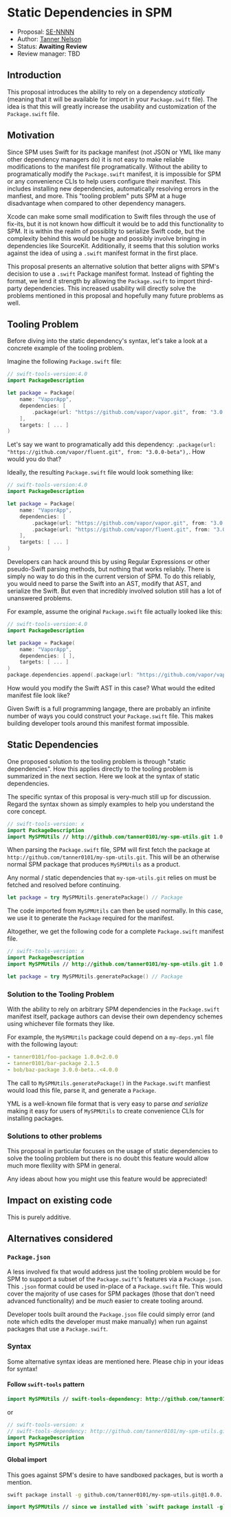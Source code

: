 # Static Dependencies in SPM

* Proposal: [SE-NNNN](NNNN-spm-static-deps.md)
* Author: [Tanner Nelson](https://github.com/tanner0101)
* Status: **Awaiting Review**
* Review manager: TBD

## Introduction

This proposal introduces the ability to rely on a dependency _statically_ (meaning that it will be available for import in your `Package.swift` file).
The idea is that this will greatly increase the usability and customization of the `Package.swift` file.

## Motivation

Since SPM uses Swift for its package manifest (not JSON or YML like many other dependency managers do) it is not easy to make reliable modifications to the manifest file programatically.
Without the ability to programatically modify the `Package.swift` manifest, it is impossible for SPM or any convenience CLIs to help users configure their manifest.
This includes installing new dependencies, automatically resolving errors in the manfiest, and more. This "tooling problem" puts SPM at a huge disadvantage when compared 
to other dependency managers.

Xcode can make some small modification to Swift files through the use of fix-its, but it is not known how difficult it would be to add this functionality to SPM.
It is within the realm of possiblity to serialize Swift code, but the complexity behind this would be huge and possibly involve bringing in dependencies like SourceKit.
Additionally, it seems that this solution works against the idea of using a `.swift` manifest format in the first place. 

This proposal presents an alternative solution that better aligns with SPM's decision to use a `.swift` Package manifest format. Instead of fighting the format, we lend it 
strength by allowing the `Package.swift` to import third-party dependencies. This increased usability will directly solve the problems mentioned in this proposal and
hopefully many future problems as well.

## Tooling Problem

Before diving into the static dependency's syntax, let's take a look at a concrete example of the tooling problem.

Imagine the following `Package.swift` file:

```swift
// swift-tools-version:4.0
import PackageDescription

let package = Package(
    name: "VaporApp",
    dependencies: [
        .package(url: "https://github.com/vapor/vapor.git", from: "3.0.0-beta"),
    ],
    targets: [ ... ]
)
```

Let's say we want to programatically add this dependency: `.package(url: "https://github.com/vapor/fluent.git", from: "3.0.0-beta"),`. How would you do that? 

Ideally, the resulting `Package.swift` file would look something like:

```swift
// swift-tools-version:4.0
import PackageDescription

let package = Package(
    name: "VaporApp",
    dependencies: [
        .package(url: "https://github.com/vapor/vapor.git", from: "3.0.0-beta"),
        .package(url: "https://github.com/vapor/fluent.git", from: "3.0.0-beta"),
    ],
    targets: [ ... ]
)
```

Developers can hack around this by using Regular Expressions or other pseudo-Swift parsing methods, but nothing that works reliably. There is simply no way to do this in the current version of SPM. To do this reliably, you would need to parse the Swift into an AST, modify that AST, and serialize the Swift. But even that incredibly involved solution still has a lot of unanswered problems.

For example, assume the original `Package.swift` file actually looked like this:

```swift
// swift-tools-version:4.0
import PackageDescription

let package = Package(
    name: "VaporApp",
    dependencies: [ ],
    targets: [ ... ]
)
package.dependencies.append(.package(url: "https://github.com/vapor/vapor.git", from: "3.0.0-beta"))
```

How would you modify the Swift AST in this case? What would the edited manifest file look like?

Given Swift is a full programming langage, there are probably an infinite number of ways you could construct your `Package.swift` file. This makes building developer tools around this manifest format impossible.

## Static Dependencies

One proposed solution to the tooling problem is through "static dependencies". How this applies directly to the tooling problem is summarized in the next section. Here we look at the syntax of static dependencies.

The specific syntax of this proposal is very-much still up for discussion. Regard the syntax shown as simply examples to help you understand the core concept.

```swift
// swift-tools-version: x
import PackageDescription
import MySPMUtils // http://github.com/tanner0101/my-spm-utils.git 1.0.0..<2.0.0
```

When parsing the `Package.swift` file, SPM will first fetch the package at `http://github.com/tanner0101/my-spm-utils.git`. This will be an otherwise normal
SPM package that produces `MySPMUtils` as a product.

Any normal / static dependencies that `my-spm-utils.git` relies on must be fetched and resolved before continuing. 

```swift
let package = try MySPMUtils.generatePackage() // Package
```

The code imported from `MySPMUtils` can then be used normally. In this case, we use it to generate the `Package` required for the manifest.

Altogether, we get the following code for a complete `Package.swift` manifest file.

```swift
// swift-tools-version: x
import PackageDescription
import MySPMUtils // http://github.com/tanner0101/my-spm-utils.git 1.0.0..<2.0.0

let package = try MySPMUtils.generatePackage() // Package
```

### Solution to the Tooling Problem

With the ability to rely on arbitrary SPM dependencies in the `Package.swift` manifest itself, package authors can devise their own dependency schemes using whichever file formats they like.

For example, the `MySPMUtils` package could depend on a `my-deps.yml` file with the following layout:

```yml
- tanner0101/foo-package 1.0.0<2.0.0
- tanner0101/bar-package 2.1.5
- bob/baz-package 3.0.0-beta..<4.0.0
```

The call to `MySPMUtils.generatePackage()` in the `Package.swift` manfiest would load this file, parse it, and generate a `Package`.

YML is a well-known file format that is very easy to parse _and serialize_ making it easy for users of `MySPMUtils` to create convenience CLIs for installing packages.

### Solutions to other problems

This proposal in particular focuses on the usage of static dependencies to solve the tooling problem but there is no doubt this feature would allow much more flexility with SPM in general.

Any ideas about how you might use this feature would be appreciated!

## Impact on existing code

This is purely additive.

## Alternatives considered

### `Package.json`

A less involved fix that would address just the tooling problem would be for SPM to support a subset of the `Package.swift`'s features via a `Package.json`. This `.json` format could be used in-place of a `Package.swift` file. This would cover the majority of use cases for SPM packages (those that don't need advanced functionality) and be _much_ easier to create tooling around.

Developer tools built around the `Package.json` file could simply error (and note which edits the developer must make manually) when run against packages that use a `Package.swift`.

### Syntax 

Some alternative syntax ideas are mentioned here. Please chip in your ideas for syntax!

#### Follow `swift-tools` pattern

```swift
import MySPMUtils // swift-tools-dependency: http://github.com/tanner0101/my-spm-utils.git@1.0.0..<2.0.0
```

or 

```swift
// swift-tools-version: x
// swift-tools-dependency: http://github.com/tanner0101/my-spm-utils.git@1.0.0..<2.0.0
import PackageDescription
import MySPMUtils
```

#### Global import

This goes against SPM's desire to have sandboxed packages, but is worth a mention.

```sh
swift package install -g github.com/tanner0101/my-spm-utils.git@1.0.0..<2.0.0
```

```swift
import MySPMUtils // since we installed with `swift package install -g` this will resolve
```
